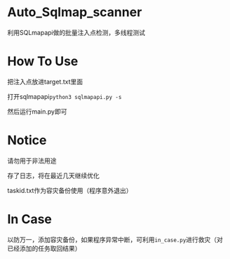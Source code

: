 # Auto_Sqlmap_scanner
 利用SQLmapapi做的批量注入点检测，多线程测试

# How To Use
 把注入点放进target.txt里面

 打开sqlmapapi`python3 sqlmapapi.py -s`

 然后运行main.py即可

# Notice
 请勿用于非法用途

 存了日志，将在最近几天继续优化

 taskid.txt作为容灾备份使用（程序意外退出）
 
# In Case
 以防万一，添加容灾备份，如果程序异常中断，可利用`in_case.py`进行救灾（对已经添加的任务取回结果）